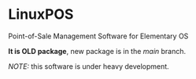 # LinuxPOS
Point-of-Sale Management Software for Elementary OS

**It is OLD package**, new package is in the _main_ branch.

_NOTE:_ this software is under heavy development.

